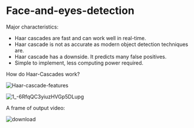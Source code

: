 # Face-and-eyes-detection
Major characteristics:
- Haar cascades are fast and can work well in real-time.
- Haar cascade is not as accurate as modern object detection techniques are.
- Haar cascade has a downside. It predicts many false positives.
- Simple to implement, less computing power required.

How do Haar-Cascades work?

![Haar-cascade-features](https://github.com/HKJ91/Face-and-eyes-detection/assets/74920157/78503be4-58a9-427b-9a0c-ab3b9c54a594)

![1_-6RfqQC3yiuzHVGp5DLupg](https://github.com/HKJ91/Face-and-eyes-detection/assets/74920157/611b909c-5ef3-45c1-9804-9e8cda92ff01)

A frame of output video:

![download](https://github.com/HKJ91/Face-and-eyes-detection/assets/74920157/89e78c52-482b-4a0d-9f16-95724cff2981)
